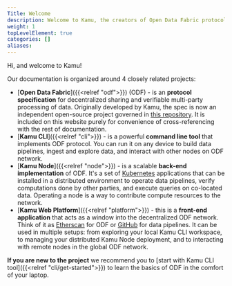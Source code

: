 ```yaml
---
Title: Welcome
description: Welcome to Kamu, the creators of Open Data Fabric protocol
weight: 1
topLevelElement: true
categories: []
aliases:
---
```


Hi, and welcome to Kamu!

Our documentation is organized around 4 closely related projects:

- [**Open Data Fabric**]({{<relref "odf">}}) (ODF) - is an **protocol specification** for decentralized sharing and verifiable multi-party processing of data. Originally developed by Kamu, the spec is now an independent open-source project governed in [this repository](https://github.com/open-data-fabric/open-data-fabric/). It is included on this website purely for convenience of cross-referencing with the rest of documentation.
- [**Kamu CLI**]({{<relref "cli">}}) - is a powerful **command line tool** that implements ODF protocol. You can run it on any device to build data pipelines, ingest and explore data, and interact with other nodes on ODF network.
- [**Kamu Node**]({{<relref "node">}}) - is a scalable **back-end implementation** of ODF. It's a set of [Kubernetes](https://kubernetes.io/) applications that can be installed in a distributed environment to operate data pipelines, verify computations done by other parties, and execute queries on co-located data. Operating a node is a way to contribute compute resources to the network.
- [**Kamu Web Platform**]({{<relref "platform">}}) - this is a **front-end application** that acts as a window into the decentralized ODF network. Think of it as [Etherscan](https://etherscan.io/) for ODF or [GitHub](https://github.com) for data pipelines. It can be used in multiple setups: from exploring your local Kamu CLI workspace, to managing your distributed Kamu Node deployment, and to interacting with remote nodes in the global ODF network.

**If you are new to the project** we recommend you to [start with Kamu CLI tool]({{<relref "cli/get-started">}}) to learn the basics of ODF in the comfort of your laptop.